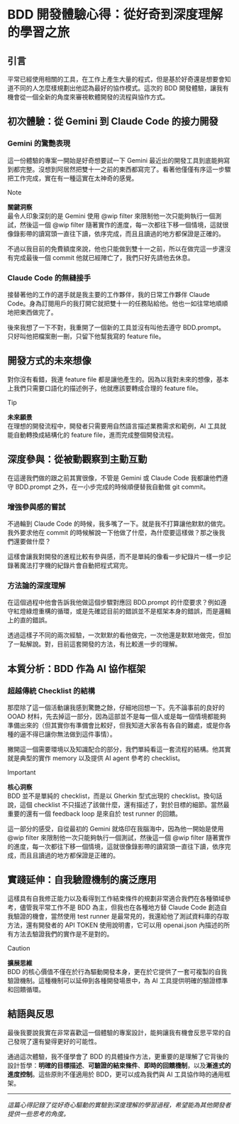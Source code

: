 # BDD 開發體驗心得：從好奇到深度理解的學習之旅

## 引言

平常已經使用相關的工具，在工作上產生大量的程式，但是基於好奇還是想要會知道不同的人怎麼樣規劃出他認為最好的協作模式。這次的 BDD 開發體驗，讓我有機會從一個全新的角度來審視軟體開發的流程與協作方式。

## 初次體驗：從 Gemini 到 Claude Code 的接力開發

### Gemini 的驚艷表現

這一份體驗的專案一開始是好奇想要試一下 Gemini 最近出的開發工具到底能夠寫到都完整。沒想到阿居然把雙十一之前的東西都寫完了。看著他僅僅有序這一步驟把工作完成，實在有一種這實在太神奇的感覺。

> [!NOTE]
> **關鍵洞察**  
> 最令人印象深刻的是 Gemini 使用 @wip filter 來限制他一次只能夠執行一個測試，然後這一個 @wip filter 隨著實作的進度，每一次都往下移一個情境，這就很像錄影帶的讀寫頭一直往下讀，依序完成，而且且讀過的地方都保證是正確的。

不過以我目前的免費額度來說，他也只能做到雙十一之前，所以在做完這一步還沒有完成最後一個 commit 他就已經陣亡了，我們只好先請他去休息。

### Claude Code 的無縫接手

接替著他的工作的選手就是我主要的工作夥伴，我的日常工作夥伴 Claude Code。身為訂閱用戶的我打開它就把雙十一的任務貼給他。他也一如往常地順順地把東西做完了。

後來我想了一下不對，我重開了一個新的工具並沒有叫他去遵守 BDD.prompt。只好叫他把檔案刪一刪，只留下他幫我寫的 feature file。

## 開發方式的未來想像

對你沒有看錯，我連 feature file 都是讓他產生的。因為以我對未來的想像，基本上我們只需要口語化的描述例子，他就應該要轉成合理的 feature file。

> [!TIP]
> **未來願景**  
> 在理想的開發流程中，開發者只需要用自然語言描述業務需求和範例，AI 工具就能自動轉換成結構化的 feature file，進而完成整個開發流程。

## 深度參與：從被動觀察到主動互動

在這邊我們做的跟之前其實很像，不管是 Gemini 或 Claude Code 我都讓他們遵守 BDD.prompt 之外，在一小步完成的時候順便替我自動做 git commit。

### 增強參與感的嘗試

不過輪到 Claude Code 的時候，我多嘴了一下。就是我不打算讓他默默的做完。我外要求他在 commit 的時候解說一下他做了什麼，為什麼要這樣做？那之後我們還要做什麼？

這樣會讓我對開發的進程比較有參與感，而不是單純的像看一步紀錄片一樣一步記錄著魔法打字機的紀錄片會自動把程式寫完。

### 方法論的深度理解

在這個過程中他會告訴我他做這個步驟對應回 BDD.prompt 的什麼要求？例如遵守紅燈綠燈重構的循環，或是先確認目前的錯誤並不是框架本身的錯誤，而是邏輯上的直的錯誤。

透過這樣子不同的兩次經驗，一次默默的看他做完，一次他還是默默地做完，但加了一點解說。對，目前這套開發的方法，有比較進一步的理解。

## 本質分析：BDD 作為 AI 協作框架

### 超越傳統 Checklist 的結構

那麼除了這一個活動讓我感到驚艷之餘，仔細地回想一下。先不論事前的良好的 OOAD 材料，先去掉這一部分，因為這部並不是每一個人或是每一個情境都能夠準備出來的（但其實你有準備會比較好，但我知道大家各有各自的難處，或是你各種的逼不得已讓你無法做到這件事情）。

撇開這一個需要環境以及知識配合的部分，我們單純看這一套流程的結構。他其實就是典型的實作 memory 以及提供 AI agent 參考的 checklist。

> [!IMPORTANT]
> **核心洞察**  
> BDD 並不是單純的 checklist，而是以 Gherkin 型式出現的 checklist。換句話說，這個 checklist 不只描述了該做什麼，還有描述了，對於目標的細節。當然最重要的還有一個 feedback loop 是來自於 test runner 的回饋。

這一部分的感受，自從最初的 Gemini 就烙印在我腦海中，因為他一開始是使用 @wip filter 來限制他一次只能夠執行一個測試，然後這一個 @wip filter 隨著實作的進度，每一次都往下移一個情境，這就很像錄影帶的讀寫頭一直往下讀，依序完成，而且且讀過的地方都保證是正確的。

## 實踐延伸：自我驗證機制的廣泛應用

這樣具有自我修正能力以及看得到工作結束條件的規劃非常適合我們在各種領域參考，儘管我平常工作不是 BDD 為主，但我也在各種地方替 Claude Code 創造自我驗證的機會，當然使用 test runner 是最常見的，我還給他了測試資料庫的存取方法，還有開發者的 API TOKEN 使用說明書，它可以用 openai.json 內描述的所有方法去驗證我們的實作是不是對的。

> [!CAUTION]
> **擴展思維**  
> BDD 的核心價值不僅在於行為驅動開發本身，更在於它提供了一套可複製的自我驗證機制。這種機制可以延伸到各種開發場景中，為 AI 工具提供明確的驗證標準和回饋循環。

## 結語與反思

最後我要說我實在非常喜歡這一個體驗的專案設計，能夠讓我有機會反思平常的自己發現了還有變得更好的可能性。

通過這次體驗，我不僅學會了 BDD 的具體操作方法，更重要的是理解了它背後的設計哲學：**明確的目標描述**、**可驗證的結束條件**、**即時的回饋機制**，以及**漸進式的進度控制**。這些原則不僅適用於 BDD，更可以成為我們與 AI 工具協作時的通用框架。

---

*這篇心得記錄了從好奇心驅動的實驗到深度理解的學習過程，希望能為其他開發者提供一些思考的角度。*